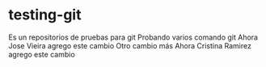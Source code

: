 # testing-git
Es un repositorios de pruebas para git
Probando varios comando git
Ahora Jose Vieira agrego este cambio
Otro cambio más
Ahora Cristina Ramirez agrego este cambio